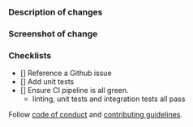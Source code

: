 
### Description of changes

### Screenshot of change

### Checklists

- [] Reference a Github issue
- [] Add unit tests
- [] Ensure CI pipeline is all green. 
  - linting, unit tests and integration tests all pass

Follow [code of conduct](https://github.com/rkotze/git-mob-vs-code/blob/master/CODE_OF_CONDUCT.md) and [contributing guidelines](https://github.com/rkotze/git-mob-vs-code/blob/master/CONTRIBUTING.md).